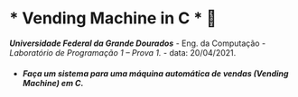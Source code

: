 # * **Vending Machine in C** * :slot_machine: 

_**Universidade Federal da Grande Dourados**_ - 
Eng. da Computação - *Laboratório de Programação 1 – Prova 1.* - data: 20/04/2021.


- #### *Faça um sistema para uma máquina automática de vendas (Vending Machine) em C.*